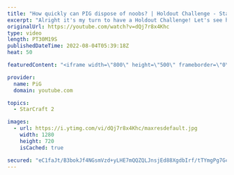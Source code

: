 ```yaml
---
title: "How quickly can PIG dispose of noobs? | Holdout Challenge - StarCraft 2"
excerpt: "Alright it's my turn to have a Holdout Challenge! Let's see how I go against these \"Noobs\", ranging from Gold to Masters league. I'm playing Random which I think gives me a slight advantage hehe  If you want to see Holdout Challenges by actual good players (like Scarlett and Reynor), see the playlist"
originalUrl: https://youtube.com/watch?v=dQj7r8x4Khc
type: video
length: PT30M19S
publishedDateTime: 2022-08-04T05:39:18Z
heat: 50

featuredContent: "<iframe width=\"800\" height=\"500\" frameborder=\"0\" src=\"https://www.youtube.com/embed/dQj7r8x4Khc\" allow=\"accelerometer; autoplay; encrypted-media; gyroscope; picture-in-picture\" allowfullscreen></iframe>"

provider:
  name: PiG
  domain: youtube.com

topics:
  - StarCraft 2

images:
  - url: https://i.ytimg.com/vi/dQj7r8x4Khc/maxresdefault.jpg
    width: 1280
    height: 720
    isCached: true

secured: "eC1faJt/B3bokJf4NGsmVzd+yLHE7mQQZQLJnsjEd88XgdbIrf/tTYmgPg7GchWdMvqnPrV4Gpr6F+Xy7CJKA/zeRCV5LDMwb+kiGU43rxGV5ipgyz3UiEJT+eziXbbB+dPofgetTEBxwOQW54ASb4iQcCDx0dO9wVcFQ1tKqNDta9/vYh85QbPa9g4qxVGUJx+9rNLs46P6jFElZlqGqVmuqhArnCCtBqCUt/zOPtnWihaxRKJ8/zE6fUSJrhj71ifRhxEGWzth8d9MBe+GZ3xL7sUd6Zt5aRd7NFLutJXUO9rVh+Wng0LopgL3WKZ1Y0sIhCL1rDNMTqYT0TInVSwUeK9fqAOJH0v+W2g6tPa3WdD6MbanQEyL0F9d9hb6GiyLdWYlnPEjegdXvaJW/dsOkCJpE/2lpfeqX0sqvGs=;y5GAJImDGk1qth78i3Jt7w=="
---
```


